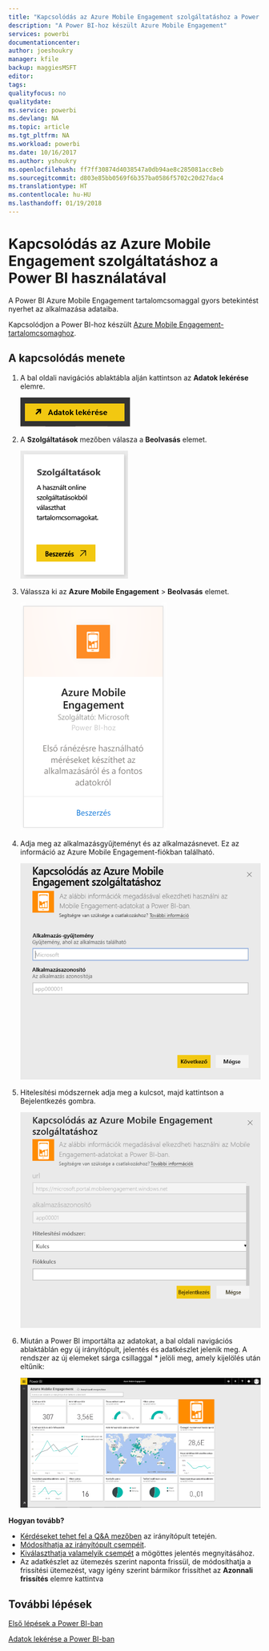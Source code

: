```yaml
---
title: "Kapcsolódás az Azure Mobile Engagement szolgáltatáshoz a Power BI használatával"
description: "A Power BI-hoz készült Azure Mobile Engagement"
services: powerbi
documentationcenter: 
author: joeshoukry
manager: kfile
backup: maggiesMSFT
editor: 
tags: 
qualityfocus: no
qualitydate: 
ms.service: powerbi
ms.devlang: NA
ms.topic: article
ms.tgt_pltfrm: NA
ms.workload: powerbi
ms.date: 10/16/2017
ms.author: yshoukry
ms.openlocfilehash: ff7ff30874d4038547a0db94ae8c285081acc8eb
ms.sourcegitcommit: d803e85bb0569f6b357ba0586f5702c20d27dac4
ms.translationtype: HT
ms.contentlocale: hu-HU
ms.lasthandoff: 01/19/2018
---
```

# <a name="connect-to-azure-mobile-engagement-with-power-bi"></a>Kapcsolódás az Azure Mobile Engagement szolgáltatáshoz a Power BI használatával
A Power BI Azure Mobile Engagement tartalomcsomaggal gyors betekintést nyerhet az alkalmazása adataiba.

Kapcsolódjon a Power BI-hoz készült [Azure Mobile Engagement-tartalomcsomaghoz](https://app.powerbi.com/groups/me/getdata/services/azme).

## <a name="how-to-connect"></a>A kapcsolódás menete
1. A bal oldali navigációs ablaktábla alján kattintson az **Adatok lekérése** elemre.
   
    ![](media/service-connect-to-azure-mobile/getdata.png)
2. A **Szolgáltatások** mezőben válasza a **Beolvasás** elemet.
   
    ![](media/service-connect-to-azure-mobile/services.png)
3. Válassza ki az **Azure Mobile Engagement** \> **Beolvasás** elemet.
   
    ![](media/service-connect-to-azure-mobile/azme.png) 
4. Adja meg az alkalmazásgyűjteményt és az alkalmazásnevet. Ez az információ az Azure Mobile Engagement-fiókban található.
   
    ![](media/service-connect-to-azure-mobile/parameters.png) 
5. Hitelesítési módszernek adja meg a kulcsot, majd kattintson a Bejelentkezés gombra.
   
    ![](media/service-connect-to-azure-mobile/creds.png)
6. Miután a Power BI importálta az adatokat, a bal oldali navigációs ablaktáblán egy új irányítópult, jelentés és adatkészlet jelenik meg. A rendszer az új elemeket sárga csillaggal \* jelöli meg, amely kijelölés után eltűnik:
   
    ![](media/service-connect-to-azure-mobile/dashboard.png)

 **Hogyan tovább?**

* [Kérdéseket tehet fel a Q&A mezőben](power-bi-q-and-a.md) az irányítópult tetején.
* [Módosíthatja az irányítópult csempéit](service-dashboard-edit-tile.md).
* [Kiválaszthatja valamelyik csempét](service-dashboard-tiles.md) a mögöttes jelentés megnyitásához.
* Az adatkészlet az ütemezés szerint naponta frissül, de módosíthatja a frissítési ütemezést, vagy igény szerint bármikor frissíthet az **Azonnali frissítés** elemre kattintva

## <a name="next-steps"></a>További lépések
[Első lépések a Power BI-ban](service-get-started.md)

[Adatok lekérése a Power BI-ban](service-get-data.md)

